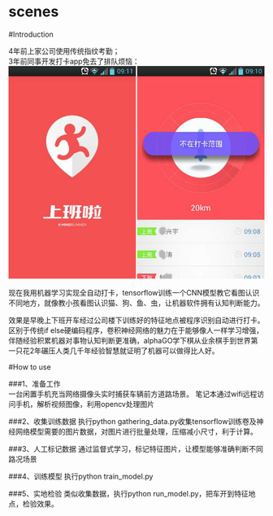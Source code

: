 scenes
=============

#Introduction

4年前上家公司使用传统指纹考勤；  
3年前同事开发打卡app免去了排队烦恼：
![打卡app](/public/app_concat_640.jpg?raw=true "打卡app")

现在我用机器学习实现全自动打卡，tensorflow训练一个CNN模型教它看图认识不同地方，就像教小孩看图认识猫、狗、鱼、虫，让机器软件拥有认知判断能力。

效果是早晚上下班开车经过公司楼下训练好的特征地点被程序识别自动进行打卡。区别于传统if else硬编码程序，卷积神经网络的魅力在于能够像人一样学习增强，伴随经验积累机器对事物认知判断更准确，alphaGO学下棋从业余棋手到世界第一只花2年碾压人类几千年经验智慧就证明了机器可以做得比人好。


#How to use


###1、准备工作  
    一台闲置手机充当网络摄像头实时捕获车辆前方道路场景。
    笔记本通过wifi远程访问手机，解析视频图像，利用opencv处理图片

###2、收集训练数据
    执行python gathering_data.py收集tensorflow训练卷及神经网络模型需要的图片数据，对图片进行批量处理，压缩减小尺寸，利于计算。

###3、人工标记数据
    通过监督式学习，标记特征图片，让模型能够准确判断不同路况场景

###4、训练模型
    执行python train_model.py

###5、实地检验
    类似收集数据，执行python run_model.py，把车开到特征地点，检验效果。
